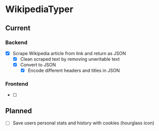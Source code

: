 # WikipediaTyper

## Current

### Backend
- [x] Scrape Wikipedia article from link and return as JSON
    - [x] Clean scraped text by removing unwritable text
    - [x] Convert to JSON
        - [x] Encode different headers and titles in JSON

### Frontend
 - [ ] 

## Planned
- [ ] Save users personal stats and history with cookies (hourglass icon)


